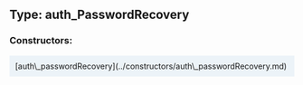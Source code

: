 ## Type: auth\_PasswordRecovery  

### Constructors:

<style>
.container {
    width: auto;
    overflow-x: auto;
    white-space: nowrap;
    background: #ecf3f8;
    padding: 10px;
}
</style>
<div class="container">
[auth\_passwordRecovery](../constructors/auth\_passwordRecovery.md)  

</div>